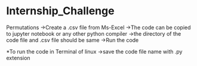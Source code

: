 # Internship_Challenge

Permutations
->Create a .csv file from Ms-Excel
->The code can be copied to jupyter notebook or any other python compiler
->the directory of the code file and .csv file should be same
->Run the code

*To run the code in Terminal of linux
 ->save the code file name with .py extension
